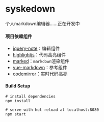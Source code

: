 

# syskedown
个人markdown编辑器……正在开发中

#### 项目依赖组件

- [jquery-note](https://github.com/raphaelcruzeiro/jquery-notebook)：编辑组件
- [highlightjs](https://highlightjs.org/)：代码高亮组件
- [marked](https://marked.js.org/)：`markdown`渲染组件
- [vue-markdown](https://github.com/zhaoxuhui1122/vue-markdown)：参考组件
- [codemirror](https://codemirror.net/index.html)：实时代码高亮

#### Build Setup

```
# install dependencies
npm install

# serve with hot reload at localhost:8080
npm start
```

